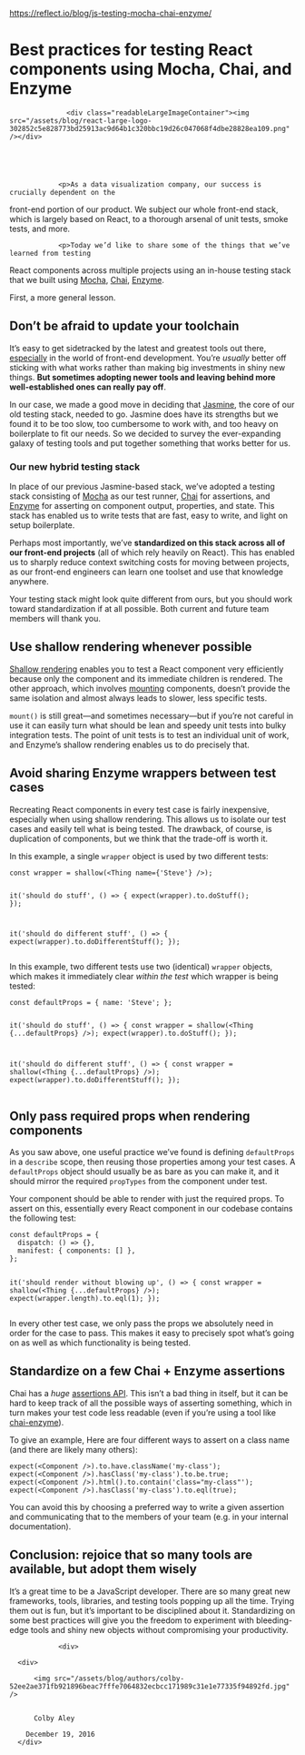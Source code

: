 <a href="https://reflect.io/blog/js-testing-mocha-chai-enzyme/">https://reflect.io/blog/js-testing-mocha-chai-enzyme/</a><div id="articleHeader"><h1>Best practices for testing React components using Mocha, Chai, and Enzyme</h1></div>
                
                  <div class="readableLargeImageContainer"><img src="/assets/blog/react-large-logo-302852c5e828773bd25913ac9d64b1c320bbc19d26c047068f4dbe28828ea109.png" /></div>
                

                

                
                <p>As a data visualization company, our success is crucially dependent on the
front-end portion of our product. We subject our whole front-end stack, which
is largely based on React, to a thorough arsenal of unit tests, smoke tests,
and more.
</p>
                

                <p>Today we’d like to share some of the things that we’ve learned from testing
React components across multiple projects using an in-house testing stack
that we built using <a href="https://mochajs.org" target="_blank">Mocha</a>, <a href="http://chaijs.com" target="_blank">Chai</a>,
<a href="https://github.com/airbnb/enzyme" target="_blank">Enzyme</a>.</p>

<p>First, a more general lesson.</p>

<h2 id="dont-be-afraid-to-update-your-toolchain">Don’t be afraid to update your toolchain</h2>

<p>It’s easy to get sidetracked by the latest and greatest tools out there,
<a href="https://hackernoon.com/how-it-feels-to-learn-javascript-in-2016-d3a717dd577f#.dcwvlk1z8" target="_blank">especially</a>
in the world of front-end development. You’re <em>usually</em> better off sticking
with what works rather than making big investments in shiny new things. <strong>But
sometimes adopting newer tools and leaving behind more well-established ones
can really pay off</strong>.</p>

<p>In our case, we made a good move in deciding that
<a href="https://jasmine.github.io" target="_blank">Jasmine</a>, the core of our old testing stack, needed
to go. Jasmine does have its strengths but we found it to be too slow, too
cumbersome to work with, and too heavy on boilerplate to fit our needs. So we
decided to survey the ever-expanding galaxy of testing tools and put together
something that works better for us.</p>

<h3 id="our-new-hybrid-testing-stack">Our new hybrid testing stack</h3>

<p>In place of our previous Jasmine-based stack, we’ve adopted a testing stack
consisting of <a href="https://mochajs.org/" target="_blank">Mocha</a> as our test runner,
<a href="http://chaijs.com/" target="_blank">Chai</a> for assertions, and
<a href="https://github.com/airbnb/enzyme" target="_blank">Enzyme</a> for asserting on component output,
properties, and state. This stack has enabled us to write tests that are fast,
easy to write, and light on setup boilerplate.</p>

<p>Perhaps most importantly, we’ve <strong>standardized on this stack across all of our
front-end projects</strong> (all of which rely heavily on React). This has enabled us
to sharply reduce context switching costs for moving between projects, as our
front-end engineers can learn one toolset and use that knowledge anywhere.</p>

<p>Your testing stack might look quite different from ours, but you should work
toward standardization if at all possible. Both current and future team members
will thank you.</p>

<h2 id="use-shallow-rendering-whenever-possible">Use shallow rendering whenever possible</h2>

<p><a href="http://airbnb.io/enzyme/docs/api/shallow.html" target="_blank">Shallow rendering</a> enables you
to test a React component very efficiently because only the component and its
immediate children is rendered. The other approach, which involves
<a href="http://airbnb.io/enzyme/docs/api/mount.html" target="_blank">mounting</a> components, doesn’t
provide the same isolation and almost always leads to slower, less specific
tests.</p>

<p><code>mount()</code> is still great—and sometimes necessary—but if you’re not careful
in use it can easily turn what should be lean and speedy unit tests into
bulky integration tests. The point of unit tests is to test an individual unit
of work, and Enzyme’s shallow rendering enables us to do precisely that.</p>

<h2 id="avoid-sharing-enzyme-wrappers-between-test-cases">Avoid sharing Enzyme wrappers between test cases</h2>

<p>Recreating React components in every test case is fairly inexpensive, especially
when using shallow rendering. This allows us to isolate our test cases and easily
tell what is being tested. The drawback, of course, is duplication of components,
but we think that the trade-off is worth it.</p>



<p>In this example, a single <code>wrapper</code> object is used by two different tests:</p>

<div><pre><code>const wrapper = shallow(&lt;Thing name={'Steve'} /&gt;);

it('should do stuff', () =&gt; {
  expect(wrapper).to.doStuff();
});

it('should do different stuff', () =&gt; {
  expect(wrapper).to.doDifferentStuff();
});
</code></pre>
</div>



<p>In this example, two different tests use two (identical) <code>wrapper</code> objects,
which makes it immediately clear <em>within the test</em> which wrapper is being
tested:</p>

<div><pre><code>const defaultProps = { name: 'Steve'; };

it('should do stuff', () =&gt; {
  const wrapper = shallow(&lt;Thing {...defaultProps} /&gt;);
  expect(wrapper).to.doStuff();
});

it('should do different stuff', () =&gt; {
  const wrapper = shallow(&lt;Thing {...defaultProps} /&gt;);
  expect(wrapper).to.doDifferentStuff();
});
</code></pre>
</div>

<h2 id="only-pass-required-props-when-rendering-components">Only pass required props when rendering components</h2>

<p>As you saw above, one useful practice we’ve found is defining <code>defaultProps</code> in
a <code>describe</code> scope, then reusing those properties among your test cases. A
<code>defaultProps</code> object should usually be as bare as you can make it, and it
should mirror the required <code>propTypes</code> from the component under test.</p>

<p>Your component should be able to render with just the required props. To assert
on this, essentially every React component in our codebase contains the
following test:</p>

<div><pre><code>const defaultProps = {
  dispatch: () =&gt; {},
  manifest: { components: [] },
};

it('should render without blowing up', () =&gt; {
  const wrapper = shallow(&lt;Thing {...defaultProps} /&gt;);
  expect(wrapper.length).to.eql(1);
});
</code></pre>
</div>

<p>In every other test case, we only pass the props we absolutely need in order
for the case to pass. This makes it easy to precisely spot what’s going on as
well as which functionality is being tested.</p>

<h2 id="standardize-on-a-few-chai--enzyme-assertions">Standardize on a few Chai + Enzyme assertions</h2>

<p>Chai has a <em>huge</em> <a href="http://chaijs.com/api/assert/" target="_blank">assertions API</a>. This isn’t a
bad thing in itself, but it can be hard to keep track of all the possible ways
of asserting something, which in turn makes your test code less readable (even
if you’re using a tool like
<a href="https://github.com/producthunt/chai-enzyme" target="_blank">chai-enzyme</a>).</p>

<p>To give an example, Here are four different ways to assert on a class name (and
there are likely many others):</p>

<div><pre><code>expect(&lt;Component /&gt;).to.have.className('my-class');
expect(&lt;Component /&gt;).hasClass('my-class').to.be.true;
expect(&lt;Component /&gt;).html().to.contain('class="my-class"');
expect(&lt;Component /&gt;).hasClass('my-class').to.eql(true);
</code></pre>
</div>

<p>You can avoid this by choosing a preferred way to write a given assertion and
communicating that to the members of your team (e.g. in your internal
documentation).</p>

<h2 id="conclusion-rejoice-that-so-many-tools-are-available-but-adopt-them-wisely">Conclusion: rejoice that so many tools are available, but adopt them wisely</h2>

<p>It’s a great time to be a JavaScript developer. There are so many great new
frameworks, tools, libraries, and testing tools popping up all the time. Trying
them out is fun, but it’s important to be disciplined about it. Standardizing
on some best practices will give you the freedom to experiment with
bleeding-edge tools and shiny new objects without compromising your
productivity.</p>


                <div>
    
      <div>
        
          <img src="/assets/blog/authors/colby-52ee2ae371fb921896beac7fffe7064832ecbcc171989c31e1e77335f94892fd.jpg" />
        
        
          Colby Aley
        
        December 19, 2016
      </div>
    

  


              